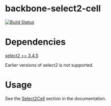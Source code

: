 backbone-select2-cell
=====================

[![Build Status](https://travis-ci.org/wyuenho/backgrid-select2-cell.png?branch=master)](https://travis-ci.org/wyuenho/backgrid-select2-cell)

Dependencies
============

[select2 == 3.4.5](http://ivaynberg.github.com/select2/)

Earlier versions of select2 is not supported.

Usage
====

See the [Select2Cell](http://backgridjs.com/ref/extensions/select2-cell.html) section in
the documentation.
